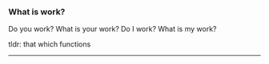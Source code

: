 ### What is work?

Do you work? What is your work? Do I work? What is my work?

tldr: that which functions
___

